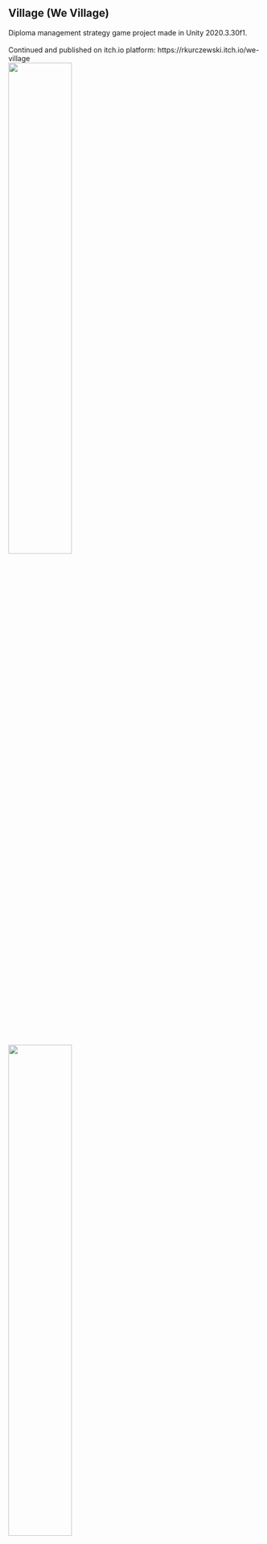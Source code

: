 <h2>Village (We Village) </h2>
Diploma management strategy game project made in Unity 2020.3.30f1.
<br><br>
Continued and published on itch.io platform:
https://rkurczewski.itch.io/we-village
<br>
<img width="50%" src="https://puu.sh/ITuOk/df032278c6.png">
<img width="50%" src="https://puu.sh/ITuOn/79588237d7.png">
<img width="50%" src="https://puu.sh/ITuOm/8e6f1ce71b.png">
<img width="50%" src="https://puu.sh/ITuOl/ed0631583d.png">
